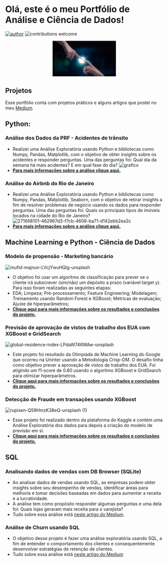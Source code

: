 # Olá, este é o meu Portfólio de Análise e Ciência de Dados!
[![author](https://img.shields.io/badge/author-silvaelaine-red.svg)](https://www.linkedin.com/in/euelainesilva/) ![contributions welcome](https://img.shields.io/badge/contributions-welcome-brightgreen.svg?style=flat)

<p align="center">
  <img src="https://github.com/silvaelaine/lookatmyself/blob/main/GJTU4ncXkAAu6Av.jpg" width=40%>
</p>

## **Projetos**
Esse portfólio conta com projetos práticos e alguns artigos que postei no meu [Medium](https://medium.com/@lainetnr).

## **Python:**

### Análise dos Dados da PRF - Acidentes de trânsito
  -  Realizei uma Análise Exploratória usando Python e bibliotecas como Numpy, Pandas, Matplotlib, com o objetivo de obter insights sobre os acidentes e responder perguntas. Uma das perguntas foi: Qual dia da semana há mais acidentes? E em qual fase do dia?
    ![grafico](https://github.com/silvaelaine/lookatmyself/assets/103846225/b37313a0-e145-4d4c-b4f0-b023840de364)
  - **[Para mais informações sobre a análise clique aqui.](https://github.com/silvaelaine/data-analysis-PRF)**
<p align="center">

### Análise do Airbnb do Rio de Janeiro
  - Realizei uma Análise Exploratória usando Python e bibliotecas como Numpy, Pandas, Matplotlib, Seaborn, com o objetivo de retirar insights a fim de resolver problemas de negócio usando os dados para responder perguntas. Uma das perguntas foi: Quais os principais tipos de imóveis locados na cidade do Rio de Janeiro?
    ![271668101-462967d3-f7cb-4608-ba71-d142ebb2ea2c](https://github.com/silvaelaine/lookatmyself/assets/103846225/f5072a59-bd22-48ea-9d03-6b60e26d7f5d)
  - **[Para mais informações sobre a análise clique aqui.](https://github.com/silvaelaine/eda-airbnb-RJ)**
<p align="center">

## **Machine Learning e Python - Ciência de Dados**

### Modelo de propensão - Marketing bancário
![mufid-majnun-LVcjYwuHQlg-unsplash](https://github.com/silvaelaine/propensity_model/assets/103846225/1697ab7e-76ff-46ae-b7c0-c5a0eced8928)
  - O objetivo foi usar um algoritmo de classificação para prever se o cliente irá subscrever (sim/não) um depósito a prazo (variável target y). Para isso foram realizadas as seguintes etapas:
  - EDA; Limpeza; Pré-processamento; Feature Engineering; Modelagem; Treinamento usando Random Forest e XGBoost; Métricas de evaluação; Ajuste de hiperparâmetros;
  - **[Clique aqui para mais informações sobre os resultados e conclusões do projeto.](https://github.com/silvaelaine/propensity_model)**
<p align="center">

### Previsão de aprovação de vistos de trabalho dos EUA com XGBoost e GridSearch
![global-residence-index-LPdaW746WAw-unsplash](https://github.com/silvaelaine/vistos-eua-ML-olympiad/assets/103846225/d2c5f796-603c-4955-8099-69cfcead9df2)
  - Este projeto foi resultado da Olimpíada de Machine Learning do Google que ocorreu na Uninter usando a Metodologia Crisp-DM. O desafio tinha como objetivo prever a aprovação de vistos de trabalho dos EUA. Foi atigindo um f1-score de 0.80 usando o algoritmo XGBoost e GridSearch para otimizar hiperparâmetros.
- **[Clique aqui para mais informações sobre os resultados e conclusões do projeto.](https://github.com/silvaelaine/vistos-eua-ML-olympiad/tree/main)**
<p align="center">

### Detecção de Fraude em transações usando XGBoost
![rupixen-Q59HmzK38eQ-unsplash (1)](https://github.com/silvaelaine/lookatmyself/assets/103846225/63751f64-e520-439f-9785-84373498edb5)
  - Esse projeto foi realizado dentro da plataforma do Kaggle e contém uma Análise Exploratória dos dados para depois a criação do modelo de previsão em si.
  - **[Clique aqui para mais informações sobre os resultados e conclusões do projeto.](https://www.kaggle.com/code/lainetnr/eda-and-fraud-detection-using-xgboost)**

## **SQL**

### Analisando dados de vendas com DB Browser (SQLite)
  - Ao analisar dados de vendas usando SQL, as empresas podem obter insights sobre seu desempenho de vendas, identificar áreas para melhoria e tomar decisões baseadas em dados para aumentar a receita e a lucratividade.
  - A análise tem como propósito responder algumas perguntas e uma dela foi: Quais lojas geraram mais receita para o varejista?
  - Tudo sobre essa análise está [neste artigo do Medium](https://medium.com/@lainetnr/analisando-dados-de-vendas-com-db-browser-sqlite-77f1e4631d9a).

### Análise de Churn usando SQL
  - O objetivo desse projeto é fazer uma análise exploratória usando SQL, a fim de entender o comportamento dos clientes e consequentemente desenvolver estratégias de retenção de clientes.
  - Tudo sobre essa análise está [neste artigo do Medium](https://medium.com/@lainetnr/an%C3%A1lise-de-churn-usando-sql-excel-parte-1-2e49c7a1cafb)






